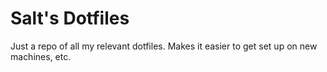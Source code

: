 # Salt's Dotfiles
Just a repo of all my relevant dotfiles. Makes it easier to get set up on new machines, etc.
